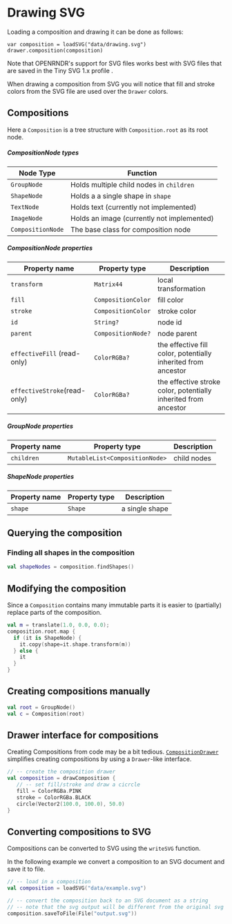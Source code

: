  
 # Drawing SVG
Loading a composition and drawing it can be done as follows:
```
var composition = loadSVG("data/drawing.svg")
drawer.composition(composition)
```

Note that OPENRNDR's support for SVG files works best with SVG files that are saved in the Tiny SVG 1.x profile .


When drawing a composition from SVG you will notice that fill and stroke colors from the SVG file are used over the `Drawer` colors.

## Compositions

Here a `Composition` is a tree structure with `Composition.root` as its root node.

##### CompositionNode types

Node Type         | Function
------------------|-----------------------------------------
`GroupNode`       | Holds multiple child nodes in `children`
`ShapeNode`       | Holds a a single shape in `shape`
`TextNode`        | Holds text (currently not implemented)
`ImageNode`       | Holds an image (currently not implemented)
`CompositionNode` | The base class for composition node

##### CompositionNode properties

Property name                | Property type      | Description
-----------------------------|--------------------|------------
`transform`                  | `Matrix44`         | local transformation
`fill`                       | `CompositionColor` | fill color
`stroke`                     | `CompositionColor` | stroke color
`id`                         | `String?`          | node id
`parent`                     | `CompositionNode?` | node parent
`effectiveFill` (read-only)  | `ColorRGBa?`       | the effective fill color, potentially inherited from ancestor
`effectiveStroke`(read-only) | `ColorRGBa?`       | the effective stroke color, potentially inherited from ancestor

##### GroupNode properties

Property name   | Property type                   | Description
----------------|---------------------------------|---------------
`children`      | `MutableList<CompositionNode>`  | child nodes

##### ShapeNode properties

Property name   | Property type  | Description
----------------|----------------|---------------
`shape`         | `Shape`        | a single shape

## Querying the composition

### Finding all shapes in the composition

```kotlin
val shapeNodes = composition.findShapes()
```

## Modifying the composition

Since a `Composition` contains many immutable parts it is easier to (partially) replace parts of the composition.

```kotlin
val m = translate(1.0, 0.0, 0.0);
composition.root.map {
  if (it is ShapeNode) {
    it.copy(shape=it.shape.transform(m))
  } else {
    it
  }
}
```

## Creating compositions manually

```kotlin
val root = GroupNode()
val c = Composition(root)
``` 
 
 ## Drawer interface for compositions 
 
 Creating Compositions from code may be a bit tedious. [`CompositionDrawer`](https://api.openrndr.org/org.openrndr.shape/-composition-drawer/index.html) simplifies creating compositions by
using a `Drawer`-like interface. 
 
 ```kotlin
// -- create the composition drawer
val composition = drawComposition {
    // -- set fill/stroke and draw a cicrcle
    fill = ColorRGBa.PINK
    stroke = ColorRGBa.BLACK
    circle(Vector2(100.0, 100.0), 50.0)
}
``` 
 
 ## Converting compositions to SVG 
 
 Compositions can be converted to SVG using the `writeSVG` function.

In the following example we convert a composition to an SVG document and save it to file.  
 
 ```kotlin
// -- load in a composition
val composition = loadSVG("data/example.svg")

// -- convert the composition back to an SVG document as a string
// -- note that the svg output will be different from the original svg
composition.saveToFile(File("output.svg"))
``` 
